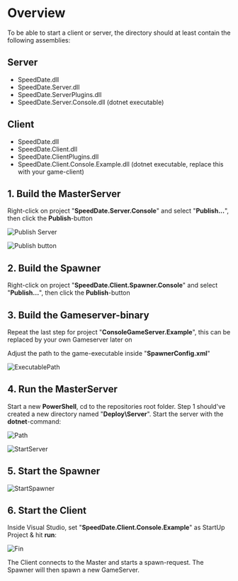 # Overview

To be able to start a client or server, the directory should at least contain the following assemblies:

## Server

* SpeedDate.dll
* SpeedDate.Server.dll
* SpeedDate.ServerPlugins.dll
* SpeedDate.Server.Console.dll (dotnet executable)

## Client

* SpeedDate.dll
* SpeedDate.Client.dll
* SpeedDate.ClientPlugins.dll
* SpeedDate.Client.Console.Example.dll (dotnet executable, replace this with your game-client)

## 1. Build the MasterServer

Right-click on project "**SpeedDate.Server.Console**" and select "**Publish...**", then click the **Publish**-button

![Publish Server](https://i.imgur.com/qT6zIO8.png)

![Publish button](https://i.imgur.com/ADTC7J1.png)

## 2. Build the Spawner

Right-click on project "**SpeedDate.Client.Spawner.Console**" and select "**Publish...**", then click the **Publish**-button

## 3. Build the Gameserver-binary

Repeat the last step for project "**ConsoleGameServer.Example**", this can be replaced by your own Gameserver later on

Adjust the path to the game-executable inside "**SpawnerConfig.xml**"

![ExecutablePath](https://i.imgur.com/IE7YaHl.png)

## 4. Run the MasterServer

Start a new **PowerShell**, cd to the repositories root folder. Step 1 should've created a new directory named "**Deploy\Server**". Start the server with the **dotnet**-command:

![Path](https://i.imgur.com/bdYFRFY.png)

![StartServer](https://i.imgur.com/Atd2opU.png)

## 5. Start the Spawner

![StartSpawner](https://i.imgur.com/C0XCR7m.png)

## 6. Start the Client

Inside Visual Studio, set "**SpeedDate.Client.Console.Example**" as StartUp Project & hit **run**:

![Fin](https://i.imgur.com/JwwPBtL.png)

The Client connects to the Master and starts a spawn-request. The Spawner will then spawn a new GameServer.